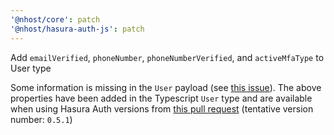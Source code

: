 ```yaml
---
'@nhost/core': patch
'@nhost/hasura-auth-js': patch
---
```


Add `emailVerified`, `phoneNumber`, `phoneNumberVerified`, and `activeMfaType` to User type

Some information is missing in the `User` payload (see [this issue](https://github.com/nhost/nhost/issues/306)). The above properties have been added in the Typescript `User` type and are available when using Hasura Auth versions from [this pull request](https://github.com/nhost/hasura-auth/pull/128) (tentative version number: `0.5.1`)
